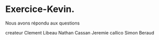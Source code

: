 # Exercice-Kevin.

Nous avons répondu aux questions

createur Clement Libeau
         Nathan Cassan
         Jeremie callico
         Simon Beraud
